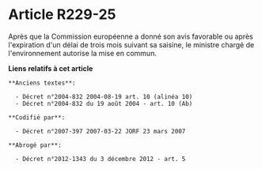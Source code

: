 # Article R229-25

Après que la Commission européenne a donné son avis favorable ou après l'expiration d'un délai de trois mois suivant sa
saisine, le ministre chargé de l'environnement autorise la mise en commun.

**Liens relatifs à cet article**

	**Anciens textes**:

	  - Décret n°2004-832 2004-08-19 art. 10 (alinéa 10)
	  - Décret n°2004-832 du 19 août 2004 - art. 10 (Ab)

	**Codifié par**:

	  - Décret n°2007-397 2007-03-22 JORF 23 mars 2007

	**Abrogé par**:

	  - Décret n°2012-1343 du 3 décembre 2012 - art. 5
